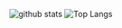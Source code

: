 ![github stats](https://github-readme-stats.vercel.app/api?username=junkboy0315&show_icons=true&hide_title=true&count_private=true)
![Top Langs](https://github-readme-stats.vercel.app/api/top-langs/?username=junkboy0315&layout=compact)
